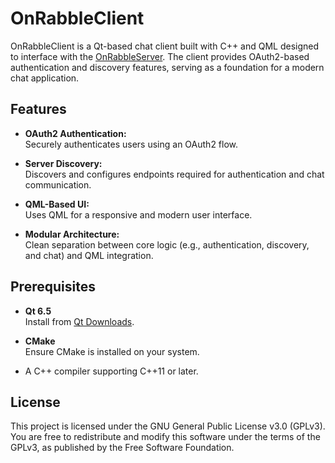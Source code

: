 # OnRabbleClient

OnRabbleClient is a Qt-based chat client built with C++ and QML designed to interface with the [OnRabbleServer](https://github.com/daftpy/OpenRabbleServer). The client provides OAuth2-based authentication and discovery features, serving as a foundation for a modern chat application.

## Features

- **OAuth2 Authentication:**  
  Securely authenticates users using an OAuth2 flow.
  
- **Server Discovery:**  
  Discovers and configures endpoints required for authentication and chat communication.
  
- **QML-Based UI:**  
  Uses QML for a responsive and modern user interface.
  
- **Modular Architecture:**  
  Clean separation between core logic (e.g., authentication, discovery, and chat) and QML integration.

## Prerequisites

- **Qt 6.5**  
  Install from [Qt Downloads](https://www.qt.io/download).

- **CMake**  
  Ensure CMake is installed on your system.

- A C++ compiler supporting C++11 or later.

## License

This project is licensed under the GNU General Public License v3.0 (GPLv3).  
You are free to redistribute and modify this software under the terms of the GPLv3, as published by the Free Software Foundation.
